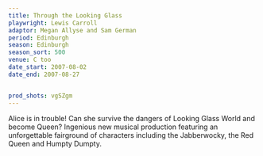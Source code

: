```yaml
---
title: Through the Looking Glass
playwright: Lewis Carroll
adaptor: Megan Allyse and Sam German
period: Edinburgh
season: Edinburgh
season_sort: 500
venue: C too
date_start: 2007-08-02
date_end: 2007-08-27


prod_shots: vgSZgm
---
```


Alice is in trouble! Can she survive the dangers of Looking Glass World and become Queen? Ingenious new musical production featuring an unforgettable fairground of characters including the Jabberwocky, the Red Queen and Humpty Dumpty.
